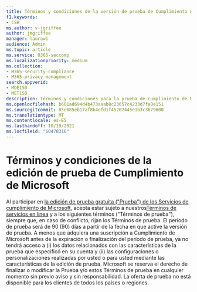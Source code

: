 ```yaml
---
title: Términos y condiciones de la versión de prueba de Cumplimiento de Microsoft
f1.keywords:
- CSH
ms.author: v-jgriffee
author: jmgriffee
manager: laurawi
audience: Admin
ms.topic: article
ms.service: O365-seccomp
ms.localizationpriority: medium
ms.collection:
- M365-security-compliance
- M365-privacy-management
search.appverid:
- MOE150
- MET150
description: Términos y condiciones para la prueba de cumplimiento de Microsoft.
ms.openlocfilehash: b601ad694d4b473aaab8c23657c4233d7fa0e151
ms.sourcegitcommit: 85e085eb17af8b4efd1f45207445e1b3c3679600
ms.translationtype: MT
ms.contentlocale: es-ES
ms.lasthandoff: 10/19/2021
ms.locfileid: "60478316"
---
```

# <a name="microsoft-compliance-trial-terms-and-conditions"></a>Términos y condiciones de la edición de prueba de Cumplimiento de Microsoft

Al participar en [la edición de prueba gratuita ("Prueba") de los Servicios de cumplimiento de Microsoft](privacy-management-trial.md), acepta estar sujeto a nuestros[Términos de servicios en línea](https://go.microsoft.com/fwlink/?linkid=2108910) y a los siguientes términos ("Términos de prueba"), siempre que, en caso de conflicto, rijan los Términos de prueba. El período de prueba será de 90 (90) días a partir de la fecha en que active la versión de prueba. A menos que adquiera una suscripción a Cumplimiento de Microsoft antes de la expiración o finalización del período de prueba, ya no tendrá acceso a (i) los datos relacionados con las características de la prueba que especificó en su cuenta y (ii) las configuraciones o personalizaciones realizadas por usted o para usted mediante las características de la edición de prueba. Microsoft se reserva el derecho de finalizar o modificar la Prueba y/o estos Términos de prueba en cualquier momento sin previo aviso y sin responsabilidad. La oferta de prueba no está disponible para los clientes de todos los países o regiones.
